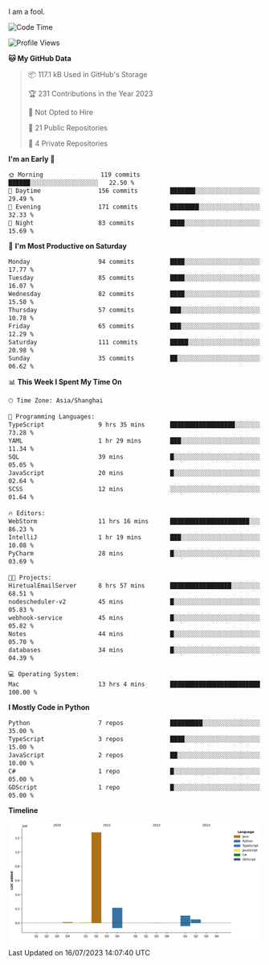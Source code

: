I am a fool.

<!--START_SECTION:waka-->
![Code Time](http://img.shields.io/badge/Code%20Time-542%20hrs%204%20mins-blue)

![Profile Views](http://img.shields.io/badge/Profile%20Views-0-blue)

**🐱 My GitHub Data** 

> 📦 117.1 kB Used in GitHub's Storage 
 > 
> 🏆 231 Contributions in the Year 2023
 > 
> 🚫 Not Opted to Hire
 > 
> 📜 21 Public Repositories 
 > 
> 🔑 4 Private Repositories 
 > 
**I'm an Early 🐤** 

```text
🌞 Morning                119 commits         ██████░░░░░░░░░░░░░░░░░░░   22.50 % 
🌆 Daytime                156 commits         ███████░░░░░░░░░░░░░░░░░░   29.49 % 
🌃 Evening                171 commits         ████████░░░░░░░░░░░░░░░░░   32.33 % 
🌙 Night                  83 commits          ████░░░░░░░░░░░░░░░░░░░░░   15.69 % 
```
📅 **I'm Most Productive on Saturday** 

```text
Monday                   94 commits          ████░░░░░░░░░░░░░░░░░░░░░   17.77 % 
Tuesday                  85 commits          ████░░░░░░░░░░░░░░░░░░░░░   16.07 % 
Wednesday                82 commits          ████░░░░░░░░░░░░░░░░░░░░░   15.50 % 
Thursday                 57 commits          ███░░░░░░░░░░░░░░░░░░░░░░   10.78 % 
Friday                   65 commits          ███░░░░░░░░░░░░░░░░░░░░░░   12.29 % 
Saturday                 111 commits         █████░░░░░░░░░░░░░░░░░░░░   20.98 % 
Sunday                   35 commits          ██░░░░░░░░░░░░░░░░░░░░░░░   06.62 % 
```


📊 **This Week I Spent My Time On** 

```text
🕑︎ Time Zone: Asia/Shanghai

💬 Programming Languages: 
TypeScript               9 hrs 35 mins       ██████████████████░░░░░░░   73.28 % 
YAML                     1 hr 29 mins        ███░░░░░░░░░░░░░░░░░░░░░░   11.34 % 
SQL                      39 mins             █░░░░░░░░░░░░░░░░░░░░░░░░   05.05 % 
JavaScript               20 mins             █░░░░░░░░░░░░░░░░░░░░░░░░   02.64 % 
SCSS                     12 mins             ░░░░░░░░░░░░░░░░░░░░░░░░░   01.64 % 

🔥 Editors: 
WebStorm                 11 hrs 16 mins      ██████████████████████░░░   86.23 % 
IntelliJ                 1 hr 19 mins        ███░░░░░░░░░░░░░░░░░░░░░░   10.08 % 
PyCharm                  28 mins             █░░░░░░░░░░░░░░░░░░░░░░░░   03.69 % 

🐱‍💻 Projects: 
HiretualEmailServer      8 hrs 57 mins       █████████████████░░░░░░░░   68.51 % 
nodescheduler-v2         45 mins             █░░░░░░░░░░░░░░░░░░░░░░░░   05.83 % 
webhook-service          45 mins             █░░░░░░░░░░░░░░░░░░░░░░░░   05.82 % 
Notes                    44 mins             █░░░░░░░░░░░░░░░░░░░░░░░░   05.70 % 
databases                34 mins             █░░░░░░░░░░░░░░░░░░░░░░░░   04.39 % 

💻 Operating System: 
Mac                      13 hrs 4 mins       █████████████████████████   100.00 % 
```

**I Mostly Code in Python** 

```text
Python                   7 repos             █████████░░░░░░░░░░░░░░░░   35.00 % 
TypeScript               3 repos             ████░░░░░░░░░░░░░░░░░░░░░   15.00 % 
JavaScript               2 repos             ██░░░░░░░░░░░░░░░░░░░░░░░   10.00 % 
C#                       1 repo              █░░░░░░░░░░░░░░░░░░░░░░░░   05.00 % 
GDScript                 1 repo              █░░░░░░░░░░░░░░░░░░░░░░░░   05.00 % 
```



**Timeline**

![Lines of Code chart](https://raw.githubusercontent.com/VeejaLiu/VeejaLiu/master/assets/bar_graph.png)


 Last Updated on 16/07/2023 14:07:40 UTC
<!--END_SECTION:waka-->

